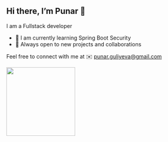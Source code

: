 **Hi there, I’m Punar 👋**
---

I am a Fullstack developer  

* 🌱 I am currently learning Spring Boot Security  
* 🤝 Always open to new projects and collaborations  

Feel free to connect with me at ✉️ punar.guliyeva@gmail.com



<img height="180em" src="https://github-readme-stats.vercel.app/api?username=punar-guliyeva&show_icons=true&hide_border=true&&count_private=true&include_all_commits=true" />
